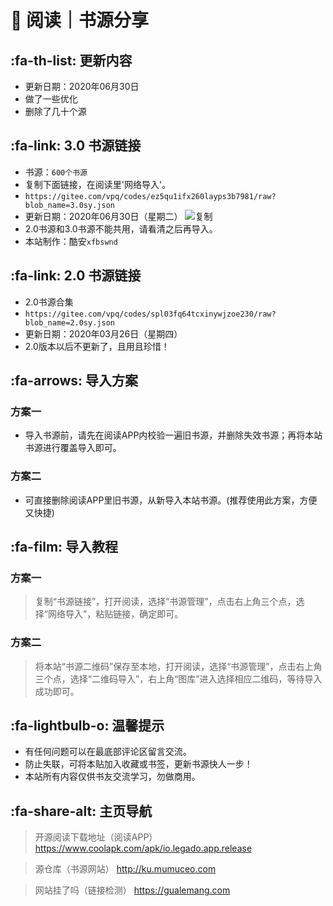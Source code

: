 # 📖 阅读｜书源分享

##  :fa-th-list: 更新内容

- 更新日期：2020年06月30日
- 做了一些优化
- 删除了几十个源

##  :fa-link: 3.0 书源链接

- 书源：`600个书源`
- 复制下面链接，在阅读里'网络导入'。
- `https://gitee.com/vpq/codes/ez5qu1ifx260layps3b7981/raw?blob_name=3.0sy.json`
- 更新日期：2020年06月30日（星期二）
![复制](https://images.gitee.com/uploads/images/2020/0328/212958_7fd65271_5572791.png "复制.png")
- 2.0书源和3.0书源不能共用，请看清之后再导入。
- 本站制作：酷安`xfbswnd`

##  :fa-link: 2.0 书源链接

- 2.0书源合集
- `https://gitee.com/vpq/codes/spl03fq64tcxinywjzoe230/raw?blob_name=2.0sy.json`
- 更新日期：2020年03月26日（星期四）
- 2.0版本以后不更新了，且用且珍惜！

##  :fa-arrows: 导入方案

### 方案一
- 导入书源前，请先在阅读APP内校验一遍旧书源，并删除失效书源；再将本站书源进行覆盖导入即可。

### 方案二
- 可直接删除阅读APP里旧书源，从新导入本站书源。(推荐使用此方案，方便又快捷)


##  :fa-film: 导入教程

### 方案一
> 复制“书源链接”，打开阅读，选择“书源管理”，点击右上角三个点，选择“网络导入”，粘贴链接，确定即可。

### 方案二
> 将本站“书源二维码”保存至本地，打开阅读，选择“书源管理”，点击右上角三个点，选择“二维码导入”，右上角“图库”进入选择相应二维码，等待导入成功即可。

##  :fa-lightbulb-o: 温馨提示

- 有任何问题可以在最底部评论区留言交流。
- 防止失联，可将本贴加入收藏或书签，更新书源快人一步！
- 本站所有内容仅供书友交流学习，勿做商用。

##   :fa-share-alt: 主页导航

> 开源阅读下载地址（阅读APP）
https://www.coolapk.com/apk/io.legado.app.release

> 源仓库（书源网站）
http://ku.mumuceo.com

> 网站挂了吗（链接检测）
https://gualemang.com